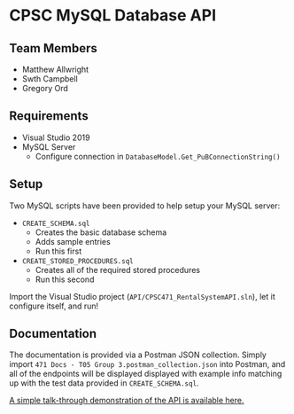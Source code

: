 # CPSC MySQL Database API

## Team Members

- Matthew Allwright
- Swth Campbell
- Gregory Ord

## Requirements

- Visual Studio 2019
- MySQL Server
	- Configure connection in `DatabaseModel.Get_PuBConnectionString()`

## Setup

Two MySQL scripts have been provided to help setup your MySQL server:
- `CREATE_SCHEMA.sql`
	- Creates the basic database schema
	- Adds sample entries
	- Run this first
- `CREATE_STORED_PROCEDURES.sql`
	- Creates all of the required stored procedures
	- Run this second

Import the Visual Studio project (`API/CPSC471_RentalSystemAPI.sln`),
let it configure itself, and run!

## Documentation

The documentation is provided via a Postman JSON collection.
Simply import `471 Docs - T05 Group 3.postman_collection.json` into Postman,
and all of the endpoints will be displayed displayed with example info
matching up with the test data provided in `CREATE_SCHEMA.sql`.

[A simple talk-through demonstration of the API is available here.](https://youtu.be/sbt1DwKDMrY)

